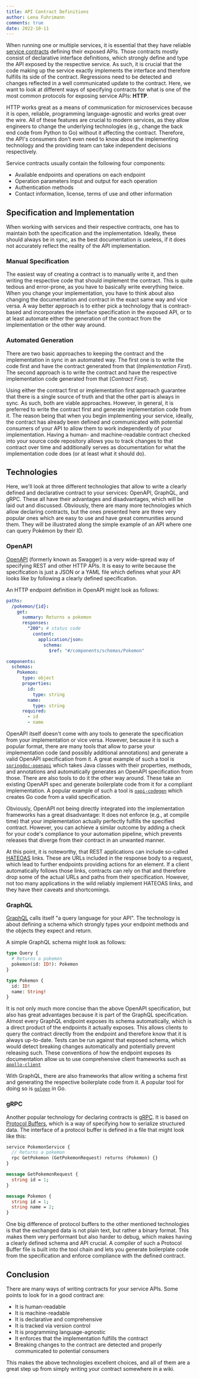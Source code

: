 ```yaml
---
title: API Contract Definitions
author: Lena Fuhrimann
comments: true
date: 2022-10-11
---
```


When running one or multiple services, it is essential that they have reliable
[service contracts](https://cloud.google.com/appengine/docs/legacy/standard/java/designing-microservice-api)
defining their exposed APIs. Those contracts mostly consist of declarative
interface definitions, which strongly define and type the API exposed by the
respective service. As such, it is crucial that the code making up the service
exactly implements the interface and therefore fulfills its side of the
contract. Regressions need to be detected and changes reflected in a well
communicated update to the contract. Here, we want to look at different ways of
specifying contracts for what is one of the most common protocols for exposing
service APIs: **HTTP**.

HTTP works great as a means of communication for microservices because it is
open, reliable, programming language-agnostic and works great over the wire. All
of these features are crucial to modern services, as they allow engineers to
change the underlying technologies (e.g., change the back end code from Python
to Go) without it affecting the contract. Therefore, the API's consumers don't
even need to know about the implementing technology and the providing team can
take independent decisions respectively.

Service contracts usually contain the following four components:

- Available endpoints and operations on each endpoint
- Operation parameters Input and output for each operation
- Authentication methods
- Contact information, license, terms of use and other information

## Specification and Implementation

When working with services and their respective contracts, one has to maintain
both the specification and the implementation. Ideally, these should always be
in sync, as the best documentation is useless, if it does not accurately reflect
the reality of the API implementation.

### Manual Specification

The easiest way of creating a contract is to manually write it, and then writing
the respective code that should implement the contract. This is quite tedious
and error-prone, as you have to basically write everything twice. When you
change your implementation, you have to think about also changing the
documentation and contract in the exact same way and vice versa. A way better
approach is to either pick a technology that is contract-based and incorporates
the interface specification in the exposed API, or to at least automate either
the generation of the contract from the implementation or the other way around.

### Automated Generation

There are two basic approaches to keeping the contract and the implementation in
sync in an automated way. The first one is to write the code first and have the
contract generated from that (_Implementation First_). The second approach is to
write the contract and have the respective implementation code generated from
that (_Contract First_).

Using either the contract first or implementation first approach guarantee that
there is a single source of truth and that the other part is always in sync. As
such, both are viable approaches. However, in general, it is preferred to write
the contract first and generate implementation code from it. The reason being
that when you begin implementing your service, ideally, the contract has already
been defined and communicated with potential consumers of your API to allow them
to work independently of your implementation. Having a human- and
machine-readable contract checked into your source code repository allows you to
track changes to that contract over time and additionally serves as
documentation for what the implementation code does (or at least what it should
do).

## Technologies

Here, we'll look at three different technologies that allow to write a clearly
defined and declarative contract to your services: OpenAPI, GraphQL, and gRPC.
These all have their advantages and disadvantages, which will be laid out and
discussed. Obviously, there are many more technologies which allow declaring
contracts, but the ones presented here are three very popular ones which are
easy to use and have great communities around them. They will be illustrated
along the simple example of an API where one can query Pokémon by their ID.

### OpenAPI

[OpenAPI](https://www.openapis.org/) (formerly known as Swagger) is a very
wide-spread way of specifying REST and other HTTP APIs. It is easy to write
because the specification is just a JSON or a YAML file which defines what your
API looks like by following a clearly defined specification.

An HTTP endpoint definition in OpenAPI might look as follows:

```yaml
paths:
  /pokemon/{id}:
    get:
      summary: Returns a pokemon
      responses:
        "200": # status code
          content:
            application/json:
              schema:
                $ref: "#/components/schemas/Pokemon"

components:
  schemas:
    Pokemon:
      type: object
      properties:
        id:
          type: string
        name:
          type: string
      required:
        - id
        - name
```

OpenAPI itself doesn't come with any tools to generate the specification from
your implementation or vice versa. However, because it is such a popular format,
there are many tools that allow to parse your implementation code (and possibly
additional annotations) and generate a valid OpenAPI specification from it. A
great example of such a tool is [`springdoc-openapi`](https://springdoc.org/)
which takes Java classes with their properties, methods, and annotations and
automatically generates an OpenAPI specification from those. There are also
tools to do it the other way around. These take an existing OpenAPI spec and
generate boilerplate code from it for a compliant implementation. A popular
example of such a tool is
[`oapi-codegen`](https://github.com/deepmap/oapi-codegen) which creates Go code
from a valid specification.

Obviously, OpenAPI not being directly integrated into the implementation
frameworks has a great disadvantage: It does not enforce (e.g., at compile time)
that your implementation actually perfectly fulfills the specified contract.
However, you can achieve a similar outcome by adding a check for your code's
compliance to your automation pipeline, which prevents releases that diverge
from their contract in an unwanted manner.

At this point, it is noteworthy, that REST applications can include so-called
[HATEOAS](https://en.wikipedia.org/wiki/HATEOAS) links. These are URLs included
in the response body to a request, which lead to further endpoints providing
actions for an element. If a client automatically follows those links, contracts
can rely on that and therefore drop some of the actual URLs and paths from their
specification. However, not too many applications in the wild reliably implement
HATEOAS links, and they have their caveats and shortcomings.

### GraphQL

[GraphQL](https://graphql.org/) calls itself "a query language for your API".
The technology is about defining a schema which strongly types your endpoint
methods and the objects they expect and return.

A simple GraphQL schema might look as follows:

```graphql
type Query {
  # Returns a pokemon
  pokemon(id: ID!): Pokemon
}

type Pokemon {
  id: ID!
  name: String!
}
```

It is not only much more concise than the above OpenAPI specification, but also
has great advantages because it is part of the GraphQL specification. Almost
every GraphQL endpoint exposes its schema automatically, which is a direct
product of the endpoints it actually exposes. This allows clients to query the
contract directly from the endpoint and therefore know that it is always
up-to-date. Tests can be run against that exposed schema, which would detect
breaking changes automatically and potentially prevent releasing such. These
conventions of how the endpoint exposes its documentation allow us to use
comprehensive client frameworks such as
[`apollo-client`](https://www.apollographql.com/)

With GraphQL, there are also frameworks that allow writing a schema first and
generating the respective boilerplate code from it. A popular tool for doing so
is [`gqlgen`](https://gqlgen.com/) in Go.

### gRPC

Another popular technology for declaring contracts is [gRPC](https://grpc.io/).
It is based on [Protocol Buffers](https://github.com/protocolbuffers/protobuf),
which is a way of specifying how to serialize structured data. The interface of
a protocol buffer is defined in a file that might look like this:

```protobuf
service PokemonService {
  // Returns a pokemon
  rpc GetPokemon (GetPokemonRequest) returns (Pokemon) {}
}

message GetPokemonRequest {
  string id = 1;
}

message Pokemon {
  string id = 1;
  string name = 2;
}
```

One big difference of protocol buffers to the other mentioned technologies is
that the exchanged data is not plain text, but rather a binary format. This
makes them very performant but also harder to debug, which makes having a
clearly defined schema and API crucial. A compiler of such a Protocol Buffer
file is built into the tool chain and lets you generate boilerplate code from
the specification and enforce compliance with the defined contract.

## Conclusion

There are many ways of writing contracts for your service APIs. Some points to
look for in a good contract are:

- It is human-readable
- It is machine-readable
- It is declarative and comprehensive
- It is tracked via version control
- It is programming language-agnostic
- It enforces that the implementation fulfills the contract
- Breaking changes to the contract are detected and properly communicated to
  potential consumers

This makes the above technologies excellent choices, and all of them are a great
step up from simply writing your contract somewhere in a wiki.

